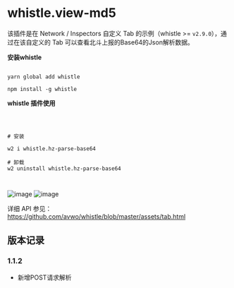 # whistle.view-md5


该插件是在 Network / Inspectors 自定义 Tab 的示例（whistle >= `v2.9.0`），通过在该自定义的 Tab 可以查看北斗上报的Base64的Json解析数据。



**安装whistle**

```

yarn global add whistle 

npm install -g whistle

```



**whistle 插件使用**

```



# 安装

w2 i whistle.hz-parse-base64  

# 卸载
w2 uninstall whistle.hz-parse-base64  



```

![image](https://learn-front-end.oss-cn-beijing.aliyuncs.com/index/image-20220210111224727.png)
![image](https://learn-front-end.oss-cn-beijing.aliyuncs.com/index/image-20220210111201091.png)



详细 API 参见：https://github.com/avwo/whistle/blob/master/assets/tab.html


## 版本记录

### 1.1.2

* 新增POST请求解析
